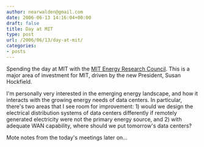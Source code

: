 ```yaml
---
author: nearwalden@gmail.com
date: 2006-06-13 14:16:04+00:00
draft: false
title: Day at MIT
type: post
url: /2006/06/13/day-at-mit/
categories:
- posts
---
```


Spending the day at MIT with the [MIT Energy Research Council](http://web.mit.edu/erc/about/).  This is a major area of investment for MIT, driven by the new President, Susan Hockfield.  





I'm personally very interested in the emerging energy landscape, and how it interacts with the growing energy needs of data centers.  In particular, there's two areas that I see room for improvement:  1) would we design the electrical distribution systems of data centers differently if remotely generated electricity were not the primary energy source, and 2) with adequate WAN capability, where should we put tomorrow's data centers?  





Mote notes from the today's meetings later on...



